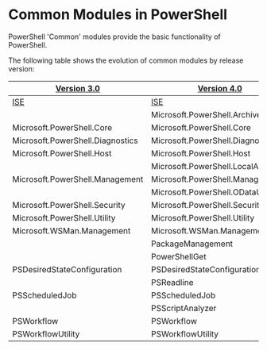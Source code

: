 #  Common Modules in PowerShell

PowerShell 'Common' modules provide the basic functionality of PowerShell.

The following table shows the evolution of common modules by release version:

[Version 3.0](V3.0/ToC.md) | [Version 4.0](V3.0/ToC.md) | [V 5.0](V5.0/ToC.md) | [V 5.1](V5.1/ToC.md)
------- | ------- | ------- | -------
[ISE](V3.0/ISE/ISE.md)|[ISE](V4.0/ISE/ISE.md)|[ISE](V5.0/ISE/ISE.md)|[ISE](V5.1/ISE/ISE.md)
 | |Microsoft.PowerShell.Archive|Microsoft.PowerShell.Archive
Microsoft.PowerShell.Core|Microsoft.PowerShell.Core|Microsoft.PowerShell.Core|Microsoft.PowerShell.Core
Microsoft.PowerShell.Diagnostics|Microsoft.PowerShell.Diagnostics|Microsoft.PowerShell.Diagnostics|Microsoft.PowerShell.Diagnostics
Microsoft.PowerShell.Host|Microsoft.PowerShell.Host|Microsoft.PowerShell.Host|Microsoft.PowerShell.Host
 | |Microsoft.PowerShell.LocalAccounts|Microsoft.PowerShell.LocalAccounts
Microsoft.PowerShell.Management|Microsoft.PowerShell.Management|Microsoft.PowerShell.Management|Microsoft.PowerShell.Management
 | |Microsoft.PowerShell.ODataUtils|Microsoft.PowerShell.ODataUtils
Microsoft.PowerShell.Security|Microsoft.PowerShell.Security|Microsoft.PowerShell.Security|Microsoft.PowerShell.Security
Microsoft.PowerShell.Utility|Microsoft.PowerShell.Utility|Microsoft.PowerShell.Utility|Microsoft.PowerShell.Utility
Microsoft.WSMan.Management|Microsoft.WSMan.Management|Microsoft.WSMan.Management|Microsoft.WSMan.Management
 | |PackageManagement|PackageManagement
 | |PowerShellGet|PowerShellGet
 |PSDesiredStateConfiguration|PSDesiredStateConfiguration|PSDesiredStateConfiguration
 | |PSReadline|PSReadline
PSScheduledJob |PSScheduledJob|PSScheduledJob|PSScheduledJob
 | |PSScriptAnalyzer|
PSWorkflow|PSWorkflow|PSWorkflow|PSWorkflow
PSWorkflowUtility|PSWorkflowUtility|PSWorkflowUtility|PSWorkflowUtility
